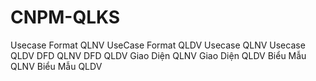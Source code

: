 # CNPM-QLKS
Usecase Format QLNV
UseCase Format QLDV
Usecase QLNV
Usecase QLDV 
DFD QLNV
DFD QLDV 
Giao Diện QLNV 
Giao Diện QLDV 
Biểu Mẫu QLNV 
Biểu Mẫu QLDV 
